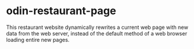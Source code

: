 # odin-restaurant-page
This restaurant website dynamically rewrites a current web page with new data from the web server, instead of the default method of a web browser loading entire new pages.